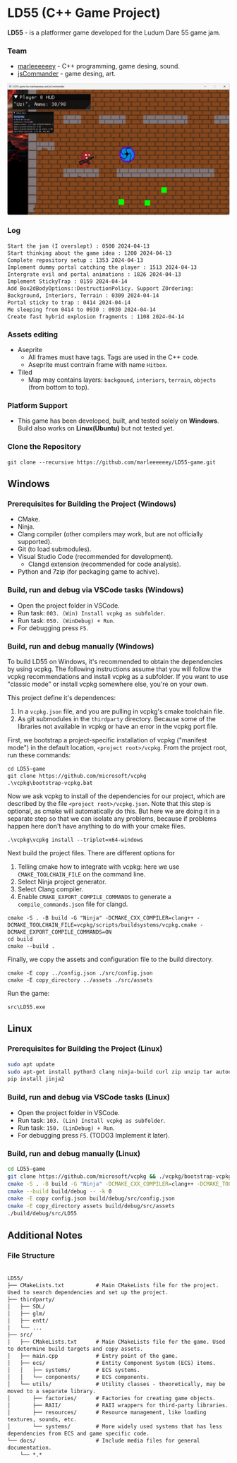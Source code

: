 # LD55 (C++ Game Project)

**LD55** - is a platformer game developed for the Ludum Dare 55 game jam.

### Team

- [marleeeeeey](https://github.com/marleeeeeey) - C++ programming, game desing, sound.
- [jsCommander](https://github.com/jsCommander) - game desing, art.

![alt text](docs/LD55_screenshot.png)

### Log

```
Start the jam (I overslept) : 0500 2024-04-13
Start thinking about the game idea : 1200 2024-04-13
Complete repository setup : 1353 2024-04-13
Implement dummy portal catching the player : 1513 2024-04-13
Intergrate evil and portal animations : 1826 2024-04-13
Implement StickyTrap : 0159 2024-04-14
Add Box2dBodyOptions::DestructionPolicy. Support ZOrdering: Background, Interiors, Terrain : 0309 2024-04-14
Portal sticky to trap : 0414 2024-04-14
Me sleeping from 0414 to 0930 : 0930 2024-04-14
Create fast hybrid explosion fragments : 1108 2024-04-14
```

### Assets editing

- Aseprite
  - All frames must have tags. Tags are used in the C++ code.
  - Aseprite must contrain frame with name `Hitbox`.
- Tiled
  - Map may contains layers: `backgound`, `interiors`, `terrain`, `objects` (from bottom to top).

### Platform Support

- This game has been developed, built, and tested solely on **Windows**. Build also works on **Linux(Ubuntu)** but not tested yet.

### Clone the Repository

```
git clone --recursive https://github.com/marleeeeeey/LD55-game.git
```

## Windows

### Prerequisites for Building the Project (Windows)

- CMake.
- Ninja.
- Clang compiler (other compilers may work, but are not officially supported).
- Git (to load submodules).
- Visual Studio Code (recommended for development).
  - Clangd extension (recommended for code analysis).
- Python and 7zip (for packaging game to achive).

### Build, run and debug via VSCode tasks (Windows)

- Open the project folder in VSCode.
- Run task: `003. (Win) Install vcpkg as subfolder`.
- Run task: `050. (WinDebug) + Run`.
- For debugging press `F5`.

### Build, run and debug manually (Windows)

To build LD55 on Windows, it's recommended to obtain the dependencies by using vcpkg. The following instructions assume that you will follow the vcpkg recommendations and install vcpkg as a subfolder. If you want to use "classic mode" or install vcpkg somewhere else, you're on your own.

This project define it's dependences:
1. In a `vcpkg.json` file, and you are pulling in vcpkg's cmake toolchain file.
2. As git submodules in the `thirdparty` directory. Because some of the libraries not available in vcpkg or have an error in the vcpkg port file.

First, we bootstrap a project-specific installation of vcpkg ("manifest mode") in the default location, `<project root>/vcpkg`. From the project root, run these commands:

```
cd LD55-game
git clone https://github.com/microsoft/vcpkg
.\vcpkg\bootstrap-vcpkg.bat
```

Now we ask vcpkg to install of the dependencies for our project, which are described by the file `<project root>/vcpkg.json`.  Note that this step is optional, as cmake will automatically do this.  But here we are doing it in a separate step so that we can isolate any problems, because if problems happen here don't have anything to do with your cmake files.

```
.\vcpkg\vcpkg install --triplet=x64-windows
```

Next build the project files. There are different options for
1. Telling cmake how to integrate with vcpkg: here we use `CMAKE_TOOLCHAIN_FILE` on the command line.
2. Select Ninja project generator.
3. Select Clang compiler.
4. Enable `CMAKE_EXPORT_COMPILE_COMMANDS` to generate a `compile_commands.json` file for clangd.

```
cmake -S . -B build -G "Ninja" -DCMAKE_CXX_COMPILER=clang++ -DCMAKE_TOOLCHAIN_FILE=vcpkg/scripts/buildsystems/vcpkg.cmake -DCMAKE_EXPORT_COMPILE_COMMANDS=ON
cd build
cmake --build .
```

Finally, we copy the assets and configuration file to the build directory.

```
cmake -E copy ../config.json ./src/config.json
cmake -E copy_directory ../assets ./src/assets
```

Run the game:

```
src\LD55.exe
```

## Linux

### Prerequisites for Building the Project (Linux)

```bash
sudo apt update
sudo apt-get install python3 clang ninja-build curl zip unzip tar autoconf automake libtool python3-pip cmake
pip install jinja2
```

### Build, run and debug via VSCode tasks (Linux)

- Open the project folder in VSCode.
- Run task: `103. (Lin) Install vcpkg as subfolder`.
- Run task: `150. (LinDebug) + Run`.
- For debugging press `F5`. (TODO3 Implement it later).

### Build, run and debug manually (Linux)

```bash
cd LD55-game
git clone https://github.com/microsoft/vcpkg && ./vcpkg/bootstrap-vcpkg.sh && ./vcpkg/vcpkg install --triplet=x64-linux
cmake -S . -B build -G "Ninja" -DCMAKE_CXX_COMPILER=clang++ -DCMAKE_TOOLCHAIN_FILE=vcpkg/scripts/buildsystems/vcpkg.cmake -DCMAKE_EXPORT_COMPILE_COMMANDS=ON
cmake --build build/debug -- -k 0
cmake -E copy config.json build/debug/src/config.json
cmake -E copy_directory assets build/debug/src/assets
./build/debug/src/LD55
```

## Additional Notes

### File Structure

```

LD55/
├── CMakeLists.txt          # Main CMakeLists file for the project. Used to search dependencies and set up the project.
├── thirdparty/
│   ├── SDL/
│   ├── glm/
│   ├── entt/
│   └── ...
├── src/
│   ├── CMakeLists.txt      # Main CMakeLists file for the game. Used to determine build targets and copy assets.
│   ├── main.cpp            # Entry point of the game.
│   ├── ecs/                # Entity Component System (ECS) items.
│   │   ├── systems/        # ECS systems.
│   │   └── conponents/     # ECS components.
│   └── utils/              # Utility classes - theoretically, may be moved to a separate library.
│       ├── factories/      # Factories for creating game objects.
│       ├── RAII/           # RAII wrappers for third-party libraries.
│       ├── resources/      # Resource management, like loading textures, sounds, etc.
│       └── systems/        # More widely used systems that has less dependencies from ECS and game specific code.
└── docs/                   # Include media files for general documentation.
    └── *.*
```
